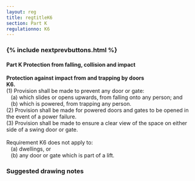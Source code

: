 ```yaml
---
layout: reg
title: regtitleK6
section: Part K
regulationno: K6
---
```


<div class="panel panel-primary">
  <div class="panel-heading">
    <h3 class="panel-title">
      {% include nextprevbuttons.html %}
        <h4>Part K Protection from falling, collision and impact</h4>
    </h3>
  </div>
  <div class="panel-body">
    <p>
        <strong>Protection against impact from and trapping by doors</strong><br>
        <strong>K6.</strong><br>
            (1) Provision shall be made to prevent any door or gate:<br>
            &nbsp;&nbsp;&nbsp;(a) which slides or opens upwards, from falling onto any person; and<br>
            &nbsp;&nbsp;&nbsp;(b) which is powered, from trapping any person.<br>
            (2) Provision shall be made for powered doors and gates to be opened in the event of a power failure.<br>
            (3) Provision shall be made to ensure a clear view of the space on either side of a swing door or gate.<br><br>
            Requirement K6 does not apply to:<br>
            &nbsp;&nbsp;&nbsp;(a) dwellings, or<br>
            &nbsp;&nbsp;&nbsp;(b) any door or gate which is part of a lift.
    </p>
  </div>
</div>



### Suggested drawing notes